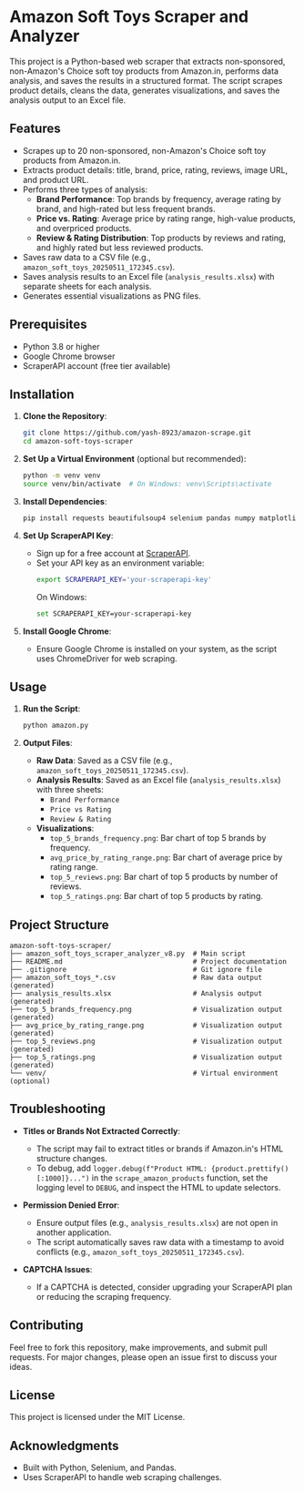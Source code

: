 # Amazon Soft Toys Scraper and Analyzer

This project is a Python-based web scraper that extracts non-sponsored, non-Amazon's Choice soft toy products from Amazon.in, performs data analysis, and saves the results in a structured format. The script scrapes product details, cleans the data, generates visualizations, and saves the analysis output to an Excel file.

## Features

- Scrapes up to 20 non-sponsored, non-Amazon's Choice soft toy products from Amazon.in.
- Extracts product details: title, brand, price, rating, reviews, image URL, and product URL.
- Performs three types of analysis:
  - **Brand Performance**: Top brands by frequency, average rating by brand, and high-rated but less frequent brands.
  - **Price vs. Rating**: Average price by rating range, high-value products, and overpriced products.
  - **Review & Rating Distribution**: Top products by reviews and rating, and highly rated but less reviewed products.
- Saves raw data to a CSV file (e.g., `amazon_soft_toys_20250511_172345.csv`).
- Saves analysis results to an Excel file (`analysis_results.xlsx`) with separate sheets for each analysis.
- Generates essential visualizations as PNG files.

## Prerequisites

- Python 3.8 or higher
- Google Chrome browser
- ScraperAPI account (free tier available)

## Installation

1. **Clone the Repository**:
   ```bash
   git clone https://github.com/yash-8923/amazon-scrape.git
   cd amazon-soft-toys-scraper
   ```

2. **Set Up a Virtual Environment** (optional but recommended):
   ```bash
   python -m venv venv
   source venv/bin/activate  # On Windows: venv\Scripts\activate
   ```

3. **Install Dependencies**:
   ```bash
   pip install requests beautifulsoup4 selenium pandas numpy matplotlib seaborn webdriver-manager tenacity openpyxl
   ```

4. **Set Up ScraperAPI Key**:
   - Sign up for a free account at [ScraperAPI](https://www.scraperapi.com/).
   - Set your API key as an environment variable:
     ```bash
     export SCRAPERAPI_KEY='your-scraperapi-key'
     ```
     On Windows:
     ```bash
     set SCRAPERAPI_KEY=your-scraperapi-key
     ```

5. **Install Google Chrome**:
   - Ensure Google Chrome is installed on your system, as the script uses ChromeDriver for web scraping.

## Usage

1. **Run the Script**:
   ```bash
   python amazon.py
   ```

2. **Output Files**:
   - **Raw Data**: Saved as a CSV file (e.g., `amazon_soft_toys_20250511_172345.csv`).
   - **Analysis Results**: Saved as an Excel file (`analysis_results.xlsx`) with three sheets:
     - `Brand Performance`
     - `Price vs Rating`
     - `Review & Rating`
   - **Visualizations**:
     - `top_5_brands_frequency.png`: Bar chart of top 5 brands by frequency.
     - `avg_price_by_rating_range.png`: Bar chart of average price by rating range.
     - `top_5_reviews.png`: Bar chart of top 5 products by number of reviews.
     - `top_5_ratings.png`: Bar chart of top 5 products by rating.

## Project Structure

```
amazon-soft-toys-scraper/
├── amazon_soft_toys_scraper_analyzer_v8.py  # Main script
├── README.md                                # Project documentation
├── .gitignore                               # Git ignore file
├── amazon_soft_toys_*.csv                   # Raw data output (generated)
├── analysis_results.xlsx                    # Analysis output (generated)
├── top_5_brands_frequency.png               # Visualization output (generated)
├── avg_price_by_rating_range.png            # Visualization output (generated)
├── top_5_reviews.png                        # Visualization output (generated)
├── top_5_ratings.png                        # Visualization output (generated)
└── venv/                                    # Virtual environment (optional)
```

## Troubleshooting

- **Titles or Brands Not Extracted Correctly**:
  - The script may fail to extract titles or brands if Amazon.in's HTML structure changes.
  - To debug, add `logger.debug(f"Product HTML: {product.prettify()[:1000]}...")` in the `scrape_amazon_products` function, set the logging level to `DEBUG`, and inspect the HTML to update selectors.

- **Permission Denied Error**:
  - Ensure output files (e.g., `analysis_results.xlsx`) are not open in another application.
  - The script automatically saves raw data with a timestamp to avoid conflicts (e.g., `amazon_soft_toys_20250511_172345.csv`).

- **CAPTCHA Issues**:
  - If a CAPTCHA is detected, consider upgrading your ScraperAPI plan or reducing the scraping frequency.

## Contributing

Feel free to fork this repository, make improvements, and submit pull requests. For major changes, please open an issue first to discuss your ideas.

## License

This project is licensed under the MIT License.

## Acknowledgments

- Built with Python, Selenium, and Pandas.
- Uses ScraperAPI to handle web scraping challenges.